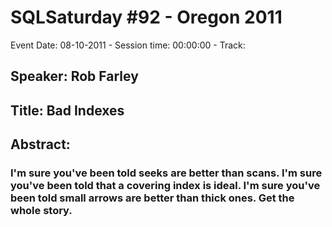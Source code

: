 # SQLSaturday #92 - Oregon 2011
Event Date: 08-10-2011 - Session time: 00:00:00 - Track: 
## Speaker: Rob Farley
## Title: Bad Indexes
## Abstract:
### I'm sure you've been told seeks are better than scans. I'm sure you've been told that a covering index is ideal. I'm sure you've been told small arrows are better than thick ones. Get the whole story.
